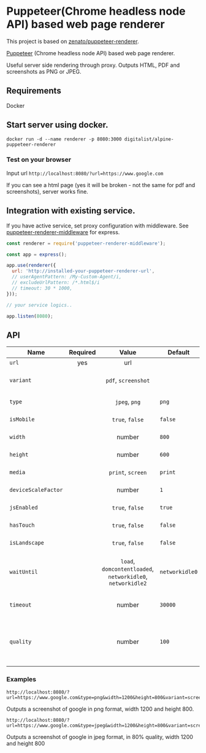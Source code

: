 # Puppeteer(Chrome headless node API) based web page renderer
This project is based on [zenato/puppeteer-renderer](https://github.com/zenato/puppeteer-renderer).

[Puppeteer](https://github.com/GoogleChrome/puppeteer) (Chrome headless node API) based web page renderer.

Useful server side rendering through proxy. Outputs HTML, PDF and screenshots as PNG or JPEG.

## Requirements
Docker

## Start server using docker.
`docker run -d --name renderer -p 8080:3000 digitalist/alpine-puppeteer-renderer`

### Test on your browser
Input url `http://localhost:8080/?url=https://www.google.com`

If you can see a html page (yes it will be broken - not the same for pdf and screenshots), server works fine.

## Integration with existing service.

If you have active service, set proxy configuration with middleware.
See [puppeteer-renderer-middleware](middleware/README.md) for express.

```js
const renderer = require('puppeteer-renderer-middleware');

const app = express();

app.use(renderer({
  url: 'http://installed-your-puppeteer-renderer-url',
  // userAgentPattern: /My-Custom-Agent/i,
  // excludeUrlPattern: /*.html$/i
  // timeout: 30 * 1000,
}));

// your service logics..

app.listen(8080);
```

## API

| Name        | Required | Value               | Default            |Description                                                       |
|-------------|:--------:|:-------------------:|------------------------|--------------------------------------------------------------|
|`url`        | yes      |       url           |                        | Target URL                                                   |
|`variant`    |          |`pdf`, `screenshot`  |                        | Rendering another type.                                      |
|`type`        |          |    `jpeg`, `png`    |  `png`                | Image output type                                            |
|`isMobile`   |          |`true`, `false`      | `false`                | Emulate mobile                                               |
|`width`        |          | number   |      `800`                      | Width of screenshot                                          |
|`height`        |          | number  |      `600`                      | Height of screenshot                                         |
|`media`   |          |`print`, `screen`      | `print`                 | CSS media type                                               |
|`deviceScaleFactor`   |          |number     | `1`                     | Device scale                                                 |
|`jsEnabled`   |          |`true`, `false`     | `true`                 | Enable javascript                                            |
|`hasTouch`   |          |`true`, `false`     | `false`                 | Emulate touch                                                |
|`isLandscape`   |          |`true`, `false`     | `false`              | Emualte landscape                                            |
|`waitUntil`   |          |`load`, `domcontentloaded`, `networkidle0`, `networkidle2`    | `networkidle0`    | When considered done loading page|
|`timeout`        |          | number  |      `30000`                   | Request timeout time                                         |
|`quality`        |          | number  |      `100`                     | Quality of output image, only valid for jpeg, errors on png |

### Examples

```
http://localhost:8080/?url=https://www.google.com&type=png&width=1200&height=800&variant=screenshot
```
Outputs a screenshot of google in png format, width 1200 and height 800.


```
http://localhost:8080/?url=https://www.google.com&type=jpeg&width=1200&height=800&variant=screenshot&quality=80
```
Outputs a screenshot of google in jpeg format, in 80% quality, width 1200 and height 800
